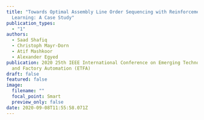 ```yaml
---
title: "Towards Optimal Assembly Line Order Sequencing with Reinforcement
  Learning: A Case Study"
publication_types:
  - "1"
authors:
  - Saad Shafiq
  - Christoph Mayr-Dorn
  - Atif Mashkoor
  - Alexander Egyed
publication: 2020 25th IEEE International Conference on Emerging Technologies
  and Factory Automation (ETFA)
draft: false
featured: false
image:
  filename: ""
  focal_point: Smart
  preview_only: false
date: 2020-09-08T11:55:58.071Z
---
```

